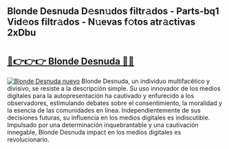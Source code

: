 ## Blonde Desnuda D𝚎sn𝚞dos filtr𝚊dos - Parts-bq1 Vid𝚎os filtr𝚊dos - N𝚞evas f𝚘tos atr𝚊ctivas 2xDbu

# <h2><a href="http://mb367z.tromn.icu/?c=Blonde+Desnuda">🔗👉👉👉 Blonde Desnuda 🔗🔗</a></h2>

[![Blonde Desnuda nuevo](https://i.imgur.com/pEAQMta.gif)](http://mb367z.tromn.icu/?c=Blonde+Desnuda)
Blonde Desnuda, un individuo multifacético y divisivo, se resiste a la descripción simple. Su uso innovador de los medios digitales para la autopresentación ha cautivado y enfurecido a los observadores, estimulando debates sobre el consentimiento, la moralidad y la esencia de las comunidades en línea. Independientemente de sus decisiones futuras, su influencia en los medios digitales es indiscutible. Impulsado por una determinación inquebrantable y una cautivación innegable, Blonde Desnuda impact en los medios digitales es revolucionario.
